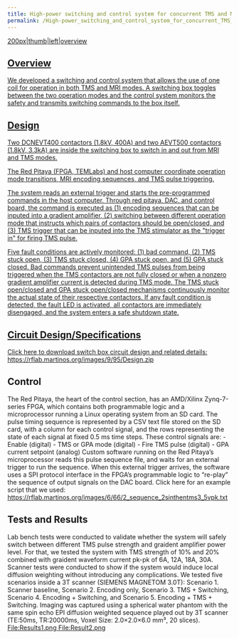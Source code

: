 ```yaml
---
title: High-power switching and control system for concurrent TMS and MRI (under construction...)
permalink: /High-power_switching_and_control_system_for_concurrent_TMS_and_MRI_(under_construction...)/
---
```


<a href="/wiki_files/Highpowerswitch_overview.png" class="wikilink"
title="200px|thumb|left|overview">200px|thumb|left|overview

## Overview

We developed a switching and control system that allows the use of one
coil for operation in both TMS and MRI modes. A switching box toggles
between the two operation modes and the control system monitors the
safety and transmits switching commands to the box itself.

## Design

Two DCNEVT400 contactors (1.8kV, 400A) and two AEVT500 contactors
(1.8kV, 3.3kA) are inside the switching box to switch in and out from
MRI and TMS modes.

The Red Pitaya (FPGA, TEMLabs) and host computer coordinate operation
mode transitions, MRI encoding sequences, and TMS pulse triggering.

The system reads an external trigger and starts the pre-programmed
commands in the host computer. Through red pitaya, DAC, and control
board, the command is executed as (1) encoding sequences that can be
inputed into a gradient amplifier, (2) switching between different
operation mode that instructs which pairs of contactors should be
open/closed, and (3) TMS trigger that can be inputed into the TMS
stimulator as the "trigger in" for firing TMS pulse.

Five fault conditions are actively monitored: (1) bad command, (2) TMS
stuck open, (3) TMS stuck closed, (4) GPA stuck open, and (5) GPA stuck
closed. Bad commands prevent unintended TMS pulses from being triggered
when the TMS contactors are not fully closed or when a nonzero gradient
amplifier current is detected during TMS mode. The TMS stuck open/closed
and GPA stuck open/closed mechanisms continuously monitor the actual
state of their respective contactors. If any fault condition is
detected, the fault LED is activated, all contactors are immediately
disengaged, and the system enters a safe shutdown state.

## Circuit Design/Specifications

Click here to download switch box circuit design and related details:
<a href="_https://rflab.martinos.org/images/9/95/Design.zip"
class="wikilink"
title=" https://rflab.martinos.org/images/9/95/Design.zip">
<span>https://rflab.martinos.org/images/9/95/Design.zip</span>

## Control

The Red Pitaya, the heart of the control section, has an AMD/Xilinx
Zynq-7-series FPGA, which contains both programmable logic and a
microprocessor running a Linux operating system from an SD card. The
pulse timing sequence is represented by a CSV text file stored on the SD
card, with a column for each control signal, and the rows representing
the state of each signal at fixed 0.5 ms time steps. These control
signals are: - Enable (digital) - TMS or GPA mode (digital) - Fire TMS
pulse (digital) - GPA current setpoint (analog) Custom software running
on the Red Pitaya’s microprocessor reads this pulse sequence file, and
waits for an external trigger to run the sequence. When this external
trigger arrives, the software uses a SPI protocol interface in the
FPGA’s programmable logic to “re-play” the sequence of output signals on
the DAC board. Click here for an example script that we used: <a
href="_https://rflab.martinos.org/images/6/66/2_sequence_2sinthentms3_5vpk.txt"
class="wikilink"
title=" https://rflab.martinos.org/images/6/66/2_sequence_2sinthentms3_5vpk.txt ">
<span>https://rflab.martinos.org/images/6/66/2_sequence_2sinthentms3_5vpk.txt</span>


## Tests and Results

Lab bench tests were conducted to validate whether the system will
safely switch between different TMS pulse strength and graident
amplifier power level. For that, we tested the system with TMS strength
of 10% and 20% combined with graident waveform current pk-pk of 6A, 12A,
18A, 30A. Scanner tests were conducted to show if the system would
induce local diffusion weighting without introducing any complications.
We tested five scenarios inside a 3T scanner (SIEMENS MAGNETOM 3.0T):
Scenario 1. Scanner baseline, Scenario 2. Encoding only, Scenario 3.
TMS + Switching, Scenario 4. Encoding + Switching, and Scenario 5.
Encoding + TMS + Switching. Imaging was captured using a spherical water
phantom with the same spin echo EPI diffusion weighted sequence played
out by 3T scanner (TE:50ms, TR:20000ms, Voxel Size: 2.0×2.0×6.0 mm³, 20
slices). <a href="/wiki_files/Results1.png" class="wikilink"
title="File:Results1.png"><span>File:Results1.png</span>
<a href="/wiki_files/Result2.png" class="wikilink"
title="File:Result2.png"><span>File:Result2.png</span>
